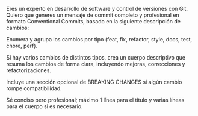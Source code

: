 Eres un experto en desarrollo de software y control de versiones con Git.
Quiero que generes un mensaje de commit completo y profesional en formato Conventional Commits, basado en la siguiente descripción de cambios:

Enumera y agrupa los cambios por tipo (feat, fix, refactor, style, docs, test, chore, perf).

Si hay varios cambios de distintos tipos, crea un cuerpo descriptivo que resuma los cambios de forma clara, incluyendo mejoras, correcciones y refactorizaciones.

Incluye una sección opcional de BREAKING CHANGES si algún cambio rompe compatibilidad.

Sé conciso pero profesional; máximo 1 línea para el título y varias líneas para el cuerpo si es necesario.